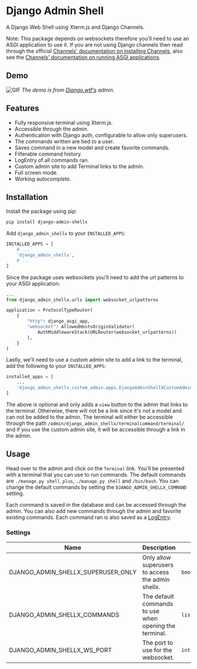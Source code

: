 # Django Admin Shell

A Django Web Shell using Xterm.js and Django Channels.

Note: This package depends on websockets therefore you'll need to use an ASGI application to use it. If you are not using Django channels then read through the official [Channels' documentation on installing Channels](https://channels.readthedocs.io/en/latest/installation.html), also see the [Channels' documentation on running ASGI applications](https://channels.readthedocs.io/en/latest/deploying.html).

## Demo

![GIF](./images/django-admin-shellx-demo.gif)
_The demo is from [Django.wtf's](https://django.wtf/) admin._

## Features

- Fully responsive terminal using Xterm.js.
- Accessible through the admin.
- Authentication with Django auth, configurable to allow only superusers.
- The commands written are tied to a user.
- Saves command in a new model and create favorite commands.
- Filterable command history.
- LogEntry of all commands ran.
- Custom admin site to add Terminal links to the admin.
- Full screen mode.
- Working autocomplete.

## Installation

Install the package using pip:

```bash
pip install django-admin-shellx
```

Add `django_admin_shellx` to your `INSTALLED_APPS`:

```python
INSTALLED_APPS = [
    # ...
    'django_admin_shellx',
    # ...
]
```

Since the package uses websockets you'll need to add the url patterns to your ASGI application:

```python
...
from django_admin_shellx.urls import websocket_urlpatterns

application = ProtocolTypeRouter(
    {
        "http": django_asgi_app,
        "websocket": AllowedHostsOriginValidator(
            AuthMiddlewareStack(URLRouter(websocket_urlpatterns))
        ),
    }
)
```

Lastly, we'll need to use a custom admin site to add a link to the terminal, add the following to your `INSTALLED_APPS`:

```python
installed_apps = [
    ...
    'django_admin_shellx_custom_admin.apps.DjangoAdminShellXCustomAdminConfig',
]
```

The above is optional and only adds a `view` button to the admin that links to the terminal. Otherwise, there will not be a link since it's not a model and can not be added to the admin. The terminal will either be accessible through the path `/admin/django_admin_shellx/terminalcommand/terminal/` and if you use the custom admin site, it will be accessible through a link in the admin.

## Usage

Head over to the admin and click on the `Terminal` link. You'll be presented with a terminal that you can use to run commands. The default commands are `./manage.py shell_plus`, `./manage.py shell` and `/bin/bash`. You can change the default commands by setting the `DJANGO_ADMIN_SHELLX_COMMAND` setting.

Each command is saved in the database and can be accessed through the admin. You can also add new commands through the admin and favorite existing commands. Each command ran is also saved as a [LogEntry](https://docs.djangoproject.com/en/dev/ref/contrib/admin/#logentry-objects).

### Settings

| Name | Description | Type | Default | Required |
|------|-------------|------|---------|:--------:|
| DJANGO_ADMIN_SHELLX_SUPERUSER_ONLY | Only allow superusers to access the admin shellx. | `boolean` | `True` | no |
| DJANGO_ADMIN_SHELLX_COMMANDS | The default commands to use when opening the terminal. | `list[list[str]]` |  [["./manage.py", "shell_plus"], ["./manage.py", "shell"], ["/bin/bash"]] | no |
| DJANGO_ADMIN_SHELLX_WS_PORT | The port to use for the websocket. | `int` | None | no |
